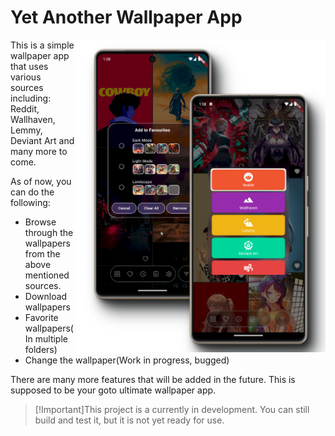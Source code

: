 # Yet Another Wallpaper App

<img src="screenshots/phone_stack.png" width="400" align="right">
This is a simple wallpaper app that uses various sources including: Reddit, Wallhaven, Lemmy, Deviant Art and many more to come.


As of now, you can do the following:
* Browse through the wallpapers from the above mentioned sources.
* Download wallpapers
* Favorite wallpapers(In multiple folders)
* Change the wallpaper(Work in progress, bugged)

There are many more features that will be added in the future. This is supposed to be your goto ultimate wallpaper app.

> [!Important]This project is a currently in development. You can still build and test it, but it is not yet ready for use.
